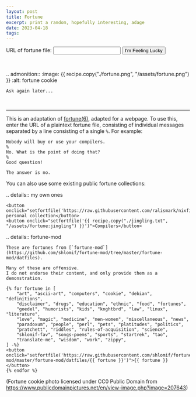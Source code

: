 ```yaml
---
layout: post
title: Fortune
excerpt: print a random, hopefully interesting, adage
date: 2023-04-18
tags:
---
```


<form onsubmit="return false">
	<label>URL of fortune file: <input id="fortfile"></label>
	<button type="submit" onclick="fortune()">I'm Feeling Lucky</button>
</form>

<br>

.. admonition::
	:image: {{ recipe.copy("./fortune.png", "/assets/fortune.png") }}
	:alt: fortune cookie

	Ask again later...

<br>

<script>
// load ?fortfile=
(() => {
	const fortfile = (new URLSearchParams(window.location.search)).get("fortfile");
	if (fortfile !== null) {
		document.getElementById("fortfile").value = fortfile;
	}
})();

// TODO error handling if fetching the fortfile fails
const cache = { url: null, forts: null };
function fortfile(url) {
	if (cache.url !== url) {
		cache.url = url;
		cache.forts = new Promise((resolve, reject) => {
			const xhr = new XMLHttpRequest();
			xhr.open("GET", url, true);
			xhr.addEventListener("load", () => {
				if (xhr.status === 200) {
					let items = xhr.responseText.split("\n%\n").filter(x => x.trim() != "");
					if (items.length == 0) items = ["(no fortunes)"];
					resolve(items);
				} else reject(new Error("Request returned status code " + xhr.status));
			});
			xhr.addEventListener("error", e => reject(e));
			xhr.send();
		});
	}
	return cache.forts;
}

async function fortune() {
	const url = document.getElementById("fortfile").value;
	if (url === "") return;

	const newLoc = new URL(window.location.href);
	newLoc.searchParams.set("fortfile", url);
	window.history.replaceState({}, "", newLoc);

	const forts = await fortfile(url);
	const text = forts[Math.floor(Math.random() * forts.length)];
	document.querySelector("[admonition=fortune] p").innerText = text;
}

async function setfortfile(url) {
	document.getElementById("fortfile").value = url;
	await fortune();
	document.querySelector("[admonition=fortune]").scrollIntoView({
		behavior: "smooth",
		block: "center",
	});
}

fortune();
</script>

<hr>

This is an adaptation of [fortune(6)], adapted for a webpage.
To use this, enter the URL of a plaintext fortune file, consisting of individual messages separated by a line consisting of a single `%`.
For example:

[fortune(6)]: https://en.wikipedia.org/wiki/Fortune_(Unix)

```
Nobody will buy or use your compilers.
%
No. What is the point of doing that?
%
Good question!

The answer is no.
```

You can also use some existing public fortune collections:

.. details:: my own ones

	<button onclick="setfortfile('https://raw.githubusercontent.com/ralismark/nixfiles/main/assets/fortunes')">My personal collection</button>
	<button onclick="setfortfile('{{ recipe.copy("./jingling.txt", "/assets/fortune:jingling") }}')">Compilers</button>

.. details:: fortune-mod

	These are fortunes from [`fortune-mod`](https://github.com/shlomif/fortune-mod/tree/master/fortune-mod/datfiles).

	Many of these are offensive.
	I do not endorse their content, and only provide them as a demonstration.

	{% for fortune in [
		"art", "ascii-art", "computers", "cookie", "debian", "definitions",
		"disclaimer", "drugs", "education", "ethnic", "food", "fortunes",
		"goedel", "humorists", "kids", "knghtbrd", "law", "linux", "literature",
		"love", "magic", "medicine", "men-women", "miscellaneous", "news",
		"paradoxum", "people", "perl", "pets", "platitudes", "politics",
		"pratchett", "riddles", "rules-of-acquisition", "science",
		"shlomif-fav", "songs-poems", "sports", "startrek", "tao",
		"translate-me", "wisdom", "work", "zippy",
	] -%}
	<button onclick="setfortfile('https://raw.githubusercontent.com/shlomif/fortune-mod/master/fortune-mod/datfiles/{{ fortune }}')">{{ fortune }}</button>
	{% endfor %}

(Fortune cookie photo licensed under CC0 Public Domain from <https://www.publicdomainpictures.net/en/view-image.php?image=207643>)
